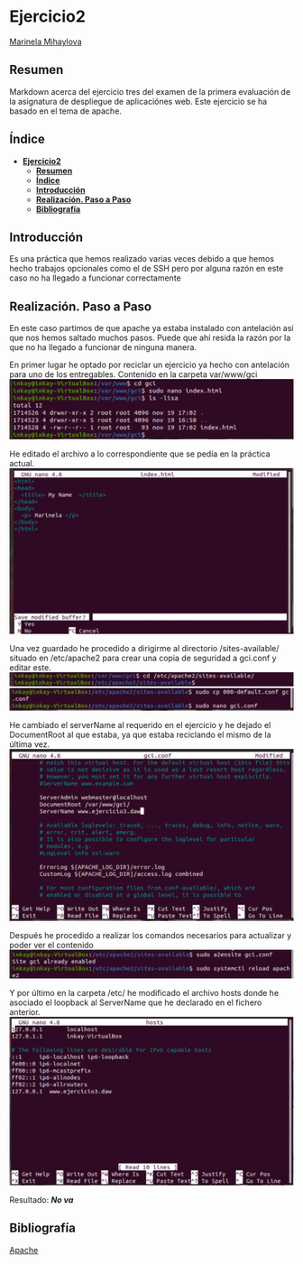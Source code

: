 # **Ejercicio2**

[Marinela Mihaylova](https://github.com/intkai)

## **Resumen**

Markdown acerca del ejercicio tres del examen de la primera evaluación de la asignatura de despliegue de aplicaciónes web. Este ejercicio se ha basado en el tema de apache.

## **Índice**

- [**Ejercicio2**](#ejercicio2)
  - [**Resumen**](#resumen)
  - [**Índice**](#índice)
  - [**Introducción**](#introducción)
  - [**Realización. Paso a Paso**](#realización-paso-a-paso)
  - [**Bibliografía**](#bibliografía)

## **Introducción**

Es una práctica que hemos realizado varias veces debido a que hemos hecho trabajos opcionales como el de SSH pero por alguna razón en este caso no ha llegado a funcionar correctamente

## **Realización. Paso a Paso**

En este caso partimos de que apache ya estaba instalado con antelación así que nos hemos saltado muchos pasos. Puede que ahí resida la razón por la que no ha llegado a funcionar de ninguna manera.

En primer lugar he optado por reciclar un ejercicio ya hecho con antelación para uno de los entregables. Contenido en la carpeta var/www/gci
![reciclar](images/captura5.png)

He editado el archivo a lo correspondiente que se pedía en la práctica actual.
![reciclar_2](images/captura4.png)

Una vez guardado he procedido a dirigirme al directorio /sites-available/ situado en /etc/apache2 para crear una copia de seguridad a gci.conf y editar este.
![configuracion](images/captura6.png)
![configuracion](images/captura7.png)

He cambiado el serverName al requerido en el ejercicio y he dejado el DocumentRoot al que estaba, ya que estaba reciclando el mismo de la última vez.
![Configuracion](images/captura8.png)

Después he procedido a realizar los comandos necesarios para actualizar y poder ver el contenido
![Configuracion](images/captura9.png)

Y por último en la carpeta /etc/ he modificado el archivo hosts donde he asociado el loopback al ServerName que he declarado en el fichero anterior.
![Configuracion](images/captura12.png)

Resultado: **_No va_**

## **Bibliografía**

[Apache](https://github.com/Intkai/apache/blob/main/apache.md)
